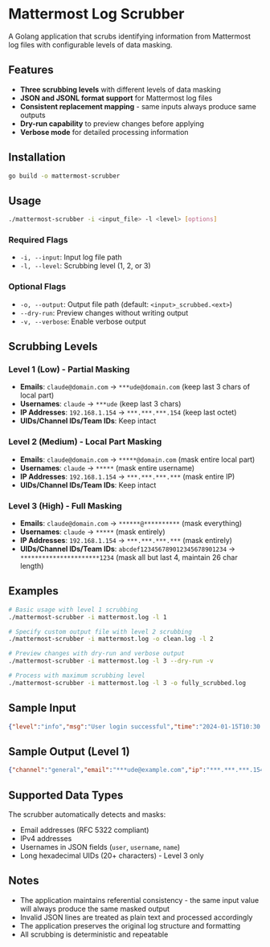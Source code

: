 # Mattermost Log Scrubber

A Golang application that scrubs identifying information from Mattermost log files with configurable levels of data masking.

## Features

- **Three scrubbing levels** with different levels of data masking
- **JSON and JSONL format support** for Mattermost log files
- **Consistent replacement mapping** - same inputs always produce same outputs
- **Dry-run capability** to preview changes before applying
- **Verbose mode** for detailed processing information

## Installation

```bash
go build -o mattermost-scrubber
```

## Usage

```bash
./mattermost-scrubber -i <input_file> -l <level> [options]
```

### Required Flags

- `-i, --input`: Input log file path
- `-l, --level`: Scrubbing level (1, 2, or 3)

### Optional Flags

- `-o, --output`: Output file path (default: `<input>_scrubbed.<ext>`)
- `--dry-run`: Preview changes without writing output
- `-v, --verbose`: Enable verbose output

## Scrubbing Levels

### Level 1 (Low) - Partial Masking
- **Emails**: `claude@domain.com` → `***ude@domain.com` (keep last 3 chars of local part)
- **Usernames**: `claude` → `***ude` (keep last 3 chars)
- **IP Addresses**: `192.168.1.154` → `***.***.***.154` (keep last octet)
- **UIDs/Channel IDs/Team IDs**: Keep intact

### Level 2 (Medium) - Local Part Masking
- **Emails**: `claude@domain.com` → `*****@domain.com` (mask entire local part)
- **Usernames**: `claude` → `*****` (mask entire username)
- **IP Addresses**: `192.168.1.154` → `***.***.***.***` (mask entire IP)
- **UIDs/Channel IDs/Team IDs**: Keep intact

### Level 3 (High) - Full Masking
- **Emails**: `claude@domain.com` → `******@**********` (mask everything)
- **Usernames**: `claude` → `*****` (mask entirely)
- **IP Addresses**: `192.168.1.154` → `***.***.***.***` (mask entirely)
- **UIDs/Channel IDs/Team IDs**: `abcdef123456789012345678901234` → `**********************1234` (mask all but last 4, maintain 26 char length)

## Examples

```bash
# Basic usage with level 1 scrubbing
./mattermost-scrubber -i mattermost.log -l 1

# Specify custom output file with level 2 scrubbing
./mattermost-scrubber -i mattermost.log -o clean.log -l 2

# Preview changes with dry-run and verbose output
./mattermost-scrubber -i mattermost.log -l 3 --dry-run -v

# Process with maximum scrubbing level
./mattermost-scrubber -i mattermost.log -l 3 -o fully_scrubbed.log
```

## Sample Input

```json
{"level":"info","msg":"User login successful","time":"2024-01-15T10:30:45.123Z","user":"claude","user_id":"abcdef123456789012345678901234","email":"claude@example.com","ip":"192.168.1.154","team":"engineering","team_id":"zyxwvu987654321098765432109876"}
```

## Sample Output (Level 1)

```json
{"channel":"general","email":"***ude@example.com","ip":"***.***.***.154","level":"info","msg":"User login successful","team":"engineering","team_id":"zyxwvu987654321098765432109876","time":"2024-01-15T10:30:45.123Z","user":"***ude","user_id":"abcdef123456789012345678901234"}
```

## Supported Data Types

The scrubber automatically detects and masks:
- Email addresses (RFC 5322 compliant)
- IPv4 addresses
- Usernames in JSON fields (`user`, `username`, `name`)
- Long hexadecimal UIDs (20+ characters) - Level 3 only

## Notes

- The application maintains referential consistency - the same input value will always produce the same masked output
- Invalid JSON lines are treated as plain text and processed accordingly
- The application preserves the original log structure and formatting
- All scrubbing is deterministic and repeatable